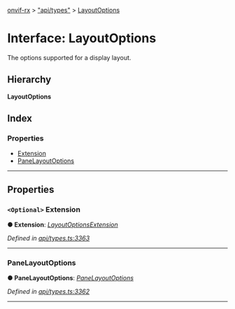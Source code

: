 [onvif-rx](../README.md) > ["api/types"](../modules/_api_types_.md) > [LayoutOptions](../interfaces/_api_types_.layoutoptions.md)

# Interface: LayoutOptions

The options supported for a display layout.

## Hierarchy

**LayoutOptions**

## Index

### Properties

* [Extension](_api_types_.layoutoptions.md#extension)
* [PaneLayoutOptions](_api_types_.layoutoptions.md#panelayoutoptions)

---

## Properties

<a id="extension"></a>

### `<Optional>` Extension

**● Extension**: *[LayoutOptionsExtension](_api_types_.layoutoptionsextension.md)*

*Defined in [api/types.ts:3363](https://github.com/patrickmichalina/onvif-rx/blob/034e4d6/src/api/types.ts#L3363)*

___
<a id="panelayoutoptions"></a>

###  PaneLayoutOptions

**● PaneLayoutOptions**: *[PaneLayoutOptions](_api_types_.panelayoutoptions.md)*

*Defined in [api/types.ts:3362](https://github.com/patrickmichalina/onvif-rx/blob/034e4d6/src/api/types.ts#L3362)*

___

